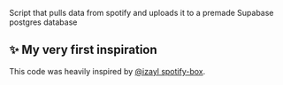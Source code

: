 Script that pulls data from spotify and uploads it to a premade Supabase postgres database


## ✨ My very first inspiration

This code was heavily inspired by [@izayl spotify-box](https://github.com/jacc/music-box).

